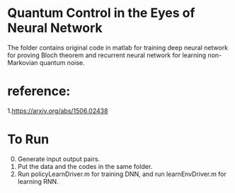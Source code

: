 # Quantum Control in the Eyes of Neural Network

 
The folder contains original code in matlab for training deep neural network for proving Bloch theorem and recurrent neural network for learning non-Markovian quantum noise. 


# reference:

1.https://arxiv.org/abs/1506.02438


# To Run

0. Generate input output pairs.
1. Put the data and the codes in the same folder.
2. Run policyLearnDriver.m for training DNN, and run learnEnvDriver.m for learning RNN.

